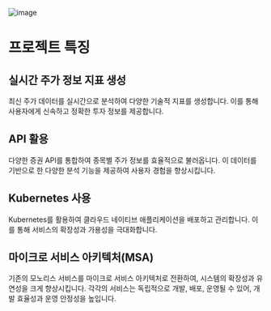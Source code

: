 ![image](https://github.com/user-attachments/assets/d959759f-bd80-4182-ab76-739423653e77)

# 프로젝트 특징

## **실시간 주가 정보 지표 생성**
최신 주가 데이터를 실시간으로 분석하여 다양한 기술적 지표를 생성합니다. 이를 통해 사용자에게 신속하고 정확한 투자 정보를 제공합니다.

## **API 활용**
다양한 증권 API를 통합하여 종목별 주가 정보를 효율적으로 불러옵니다. 이 데이터를 기반으로 한 다양한 분석 기능을 제공하여 사용자 경험을 향상시킵니다.

## **Kubernetes 사용**
Kubernetes를 활용하여 클라우드 네이티브 애플리케이션을 배포하고 관리합니다. 이를 통해 서비스의 확장성과 가용성을 극대화합니다.

## **마이크로 서비스 아키텍처(MSA)**
기존의 모노리스 서비스를 마이크로 서비스 아키텍처로 전환하여, 시스템의 확장성과 유연성을 크게 향상시킵니다. 각각의 서비스는 독립적으로 개발, 배포, 운영될 수 있어, 개발 효율성과 운영 안정성을 높입니다.

